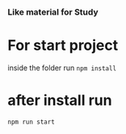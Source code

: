 ### Like material for Study

# For start project 
inside the folder run 
`npm install`

# after install run 
`npm run start`

